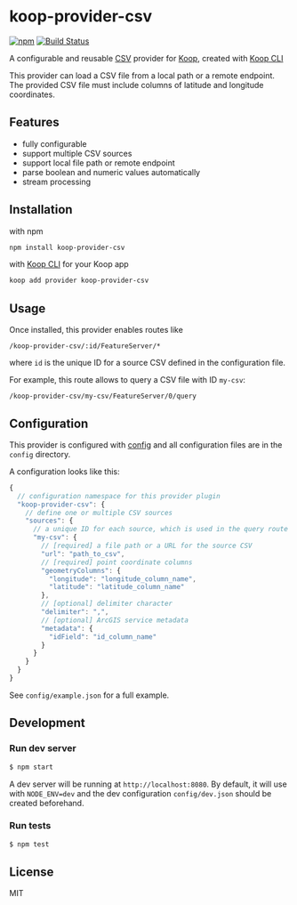 # koop-provider-csv

[![npm](https://img.shields.io/npm/v/koop-provider-csv.svg)](https://www.npmjs.com/package/koop-provider-csv) [![Build Status](https://travis-ci.org/koopjs/koop-provider-csv.svg?branch=master)](https://travis-ci.org/koopjs/koop-provider-csv)

A configurable and reusable [CSV](https://en.wikipedia.org/wiki/Comma-separated_values) provider for [Koop](http://koopjs.github.io/), created with [Koop CLI](https://github.com/koopjs/koop-cli)

This provider can load a CSV file from a local path or a remote endpoint. The provided CSV file must include columns of latitude and longitude coordinates.

## Features

- fully configurable
- support multiple CSV sources
- support local file path or remote endpoint
- parse boolean and numeric values automatically
- stream processing

## Installation

with npm

``` bash
npm install koop-provider-csv
```

with [Koop CLI](https://github.com/koopjs/koop-cli) for your Koop app

``` bash
koop add provider koop-provider-csv
```

## Usage

Once installed, this provider enables routes like

```
/koop-provider-csv/:id/FeatureServer/*
```

where `id` is the unique ID for a source CSV defined in the configuration file.

For example, this route allows to query a CSV file with ID `my-csv`:

```
/koop-provider-csv/my-csv/FeatureServer/0/query
```

## Configuration

This provider is configured with [config](https://github.com/lorenwest/node-config) and all configuration files are in the `config` directory.

A configuration looks like this:

```javascript
{
  // configuration namespace for this provider plugin
  "koop-provider-csv": {
    // define one or multiple CSV sources
    "sources": {
      // a unique ID for each source, which is used in the query route
      "my-csv": {
        // [required] a file path or a URL for the source CSV
        "url": "path_to_csv",
        // [required] point coordinate columns
        "geometryColumns": {
          "longitude": "longitude_column_name",
          "latitude": "latitude_column_name"
        },
        // [optional] delimiter character
        "delimiter": ",",
        // [optional] ArcGIS service metadata
        "metadata": {
          "idField": "id_column_name"
        }
      }
    }
  }
}

```

See `config/example.json` for a full example.

## Development

### Run dev server

```bash
$ npm start
```

A dev server will be running at `http://localhost:8080`. By default, it will use with `NODE_ENV=dev` and the dev configuration `config/dev.json` should be created beforehand.

### Run tests

```bash
$ npm test
```

## License

MIT
